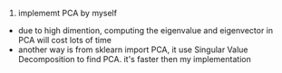 1. implememt PCA by myself
  - due to high dimention, computing the eigenvalue and eigenvector in PCA will cost lots of time
  - another way is from sklearn import PCA, it use Singular Value Decomposition to find PCA. it's faster then my implementation
